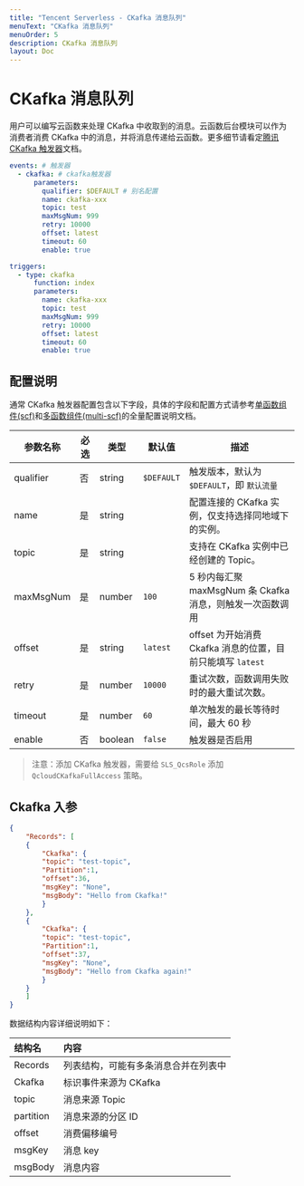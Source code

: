 ```yaml
---
title: "Tencent Serverless - CKafka 消息队列"
menuText: "CKafka 消息队列"
menuOrder: 5
description: CKafka 消息队列
layout: Doc
---
```


# CKafka 消息队列
用户可以编写云函数来处理 CKafka 中收取到的消息。云函数后台模块可以作为消费者消费 CKafka 中的消息，并将消息传递给云函数。更多细节请看定[腾讯 CKafka 触发器](https://cloud.tencent.com/document/product/583/17530)文档。

```yml
events: # 触发器
  - ckafka: # ckafka触发器
      parameters:
        qualifier: $DEFAULT # 别名配置
        name: ckafka-xxx
        topic: test
        maxMsgNum: 999
        retry: 10000
        offset: latest
        timeout: 60
        enable: true
```

```yml
triggers:
  - type: ckafka
      function: index
      parameters:
        name: ckafka-xxx
        topic: test
        maxMsgNum: 999
        retry: 10000
        offset: latest
        timeout: 60
        enable: true
```

## 配置说明

通常 CKafka 触发器配置包含以下字段，具体的字段和配置方式请参考[单函数组件(scf)](https://github.com/serverless-components/tencent-scf/blob/master/docs/configure.md#ckafka-%E8%A7%A6%E5%8F%91%E5%99%A8)和[多函数组件(multi-scf)](https://github.com/serverless-components/tencent-multi-scf/blob/master/docs/configure.md#ckafka-%E8%A7%A6%E5%8F%91%E5%99%A8)的全量配置说明文档。

| 参数名称  | 必选 | 类型    | 默认值     | 描述                                                       |
| --------- | ---- | ------- | ---------- | ---------------------------------------------------------- |
| qualifier | 否   | string  | `$DEFAULT` | 触发版本，默认为 `$DEFAULT`，即 `默认流量`                 |
| name      | 是   | string  |            | 配置连接的 CKafka 实例，仅支持选择同地域下的实例。         |
| topic     | 是   | string  |            | 支持在 CKafka 实例中已经创建的 Topic。                     |
| maxMsgNum | 是   | number  | `100`      | 5 秒内每汇聚 maxMsgNum 条 Ckafka 消息，则触发一次函数调用  |
| offset    | 是   | string  | `latest`   | offset 为开始消费 Ckafka 消息的位置，目前只能填写 `latest` |
| retry     | 是   | number  | `10000`    | 重试次数，函数调用失败时的最大重试次数。                   |
| timeout   | 是   | number  | `60`       | 单次触发的最长等待时间，最大 60 秒                         |
| enable    | 否   | boolean | `false`    | 触发器是否启用                                             |

> 注意：添加 CKafka 触发器，需要给 `SLS_QcsRole` 添加 `QcloudCKafkaFullAccess` 策略。

## Ckafka 入参

```json
{
    "Records": [
    {
        "Ckafka": {
        "topic": "test-topic",
        "Partition":1,
        "offset":36,
        "msgKey": "None",
        "msgBody": "Hello from Ckafka!"
        }
    },
    {
        "Ckafka": {
        "topic": "test-topic",
        "Partition":1,
        "offset":37,
        "msgKey": "None",
        "msgBody": "Hello from Ckafka again!"
        }
    }
    ]
}
```

数据结构内容详细说明如下：

| 结构名    | 内容                                 |
| :-------- | :----------------------------------- |
| Records   | 列表结构，可能有多条消息合并在列表中 |
| Ckafka    | 标识事件来源为 CKafka                |
| topic     | 消息来源 Topic                       |
| partition | 消息来源的分区 ID                    |
| offset    | 消费偏移编号                         |
| msgKey    | 消息 key                             |
| msgBody   | 消息内容                             |